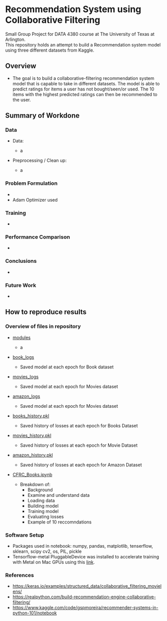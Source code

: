 # Recommendation System using Collaborative Filtering 

Small Group Project for DATA 4380 course at The University of Texas at Arlington.
<br>
This repository holds an attempt to build a Recommendation system model using three different datasets from Kaggle. 

## Overview  
* The goal is to build a collaborative-filtering recommendation system model that is capable to take in different datasets. The model is able to predict ratings for items a user has not bought/seen/or used. The 10 items with the highest predicted ratings can then be recommended to the user. 


## Summary of Workdone

### Data  
* Data:
  * a

* Preprocessing / Clean up:
  * a
### Problem Formulation
* 
* Adam Optimizer used 

### Training
* 


### Performance Comparison
* 

### Conclusions
* 

### Future Work
* 


## How to reproduce results

### Overview of files in repository
* [modules](https://github.com/citgua/CF_RecSystems/tree/main/modules)
  * a

* [book_logs](https://github.com/citgua/CF_RecSystems/tree/main/logs)
  * Saved model at each epoch for Book dataset

* [movies_logs](https://github.com/citgua/CF_RecSystems/tree/main/logs)
  * Saved model at each epoch for Movies dataset

* [amazon_logs](https://github.com/citgua/CF_RecSystems/tree/main/logs)
  * Saved model at each epoch for Movies dataset

* [books_history.pkl](https://github.com/citgua/ACGAN_ASL/blob/main/asl_acgan_history.pkl)
  * Saved history of losses at each epoch for Books Dataset

* [movies_history.pkl](https://github.com/citgua/ACGAN_ASL/blob/main/asll_acgan_history.pkl)
  * Saved history of losses at each epoch for Movie Dataset

* [amazon_history.pkl](https://github.com/citgua/ACGAN_ASL/blob/main/asl_acgan_history.pkl)
  * Saved history of losses at each epoch for Amazon Dataset


* [CFRC_Books.ipynb](https://github.com/citgua/ACGAN_ASL/blob/main/ASL_ACGAN.ipynb)
  * Breakdown of:
    * Background
    * Examine and understand data
    * Loading data
    * Building model
    * Training model
    * Evaluating losses
    * Example of 10 reccomndations
  


### Software Setup
* Packages used in notebook: numpy, pandas, matplotlib, tenserflow, sklearn, scipy cv2, os, PIL, pickle
* Tensorflow-metal PluggableDevice was installed to accelerate training with Metal on Mac GPUs using this [link](https://developer.apple.com/metal/tensorflow-plugin/).

### References
* https://keras.io/examples/structured_data/collaborative_filtering_movielens/
* https://realpython.com/build-recommendation-engine-collaborative-filtering/
* https://www.kaggle.com/code/gspmoreira/recommender-systems-in-python-101/notebook

